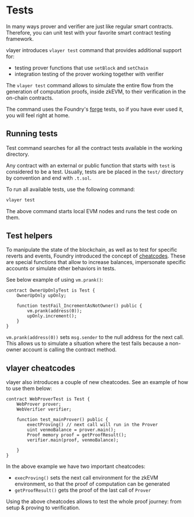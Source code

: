 # Tests
In many ways prover and verifier are just like regular smart contracts. Therefore, you can unit test with your favorite smart contract testing framework.

vlayer introduces `vlayer test` command that provides additional support for:
- testing prover functions that use `setBlock` and `setChain`
- integration testing of the prover working together with verifier

The `vlayer test` command allows to simulate the entire flow from the generation of computation proofs, inside zkEVM, to their verification in the on-chain contracts.

The command uses the Foundry's [forge](https://book.getfoundry.sh/forge/tests) tests, so if you have ever used it, you will feel right at home.

## Running tests
Test command searches for all the contract tests available in the working directory. 

Any contract with an external or public function that starts with `test` is considered to be a test. Usually, tests are be placed in the `test/` directory by convention and end with `.t.sol`.

To run all available tests, use the following command:
```sh
vlayer test
```

The above command starts local EVM nodes and runs the test code on them. 

## Test helpers 
To manipulate the state of the blockchain, as well as to test for specific reverts and events, Foundry introduced the concept of [cheatcodes](https://book.getfoundry.sh/forge/cheatcodes). These are special functions that allow to increase balances, impersonate specific accounts or simulate other behaviors in tests.

See below example of using `vm.prank()`:

```solidity
contract OwnerUpOnlyTest is Test {
    OwnerUpOnly upOnly;

    function testFail_IncrementAsNotOwner() public {
        vm.prank(address(0));
        upOnly.increment();
    }
}
```

`vm.prank(address(0))` sets `msg.sender` to the null address for the next call. This allows us to simulate a situation where the test fails because a non-owner account is calling the contract method.

## vlayer cheatcodes
vlayer also introduces a couple of new cheatcodes. See an example of how to use them below: 

```solidity
contract WebProverTest is Test {
    WebProver prover;
    WebVerifier verifier; 

    function test_mainProver() public {
        exectProving() // next call will run in the Prover
        uint venmoBalance = prover.main();
        Proof memory proof = getProofResult();
        verifier.main(proof, venmoBalance);

    }
}
```

In the above example we have two important cheatcodes: 
* `execProving()` sets the next call environment for the zkEVM environment, so that the proof of computation can be generated 
* `getProofResult()` gets the proof of the last call of `Prover` 

Using the above cheatcodes allows to test the whole proof journey: from setup & proving to verification. 